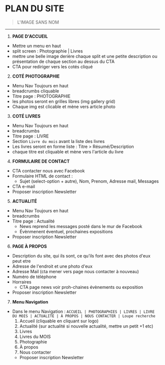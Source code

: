 # PLAN DU SITE
> L'IMAGE SANS NOM
* * *

1. **PAGE D'ACCUEIL**
  - Mettre un menu en haut
  - split screen : Photographie | Livres
  - mettre une belle image derière chaque split et une petite description ou présentation de chaque section au dessus du CTA
  - CTA pour rediriger vers les cotés cliqué


2. **COTÉ PHOTOGRAPHIE**
  - Menu Nav Toujours en haut
  - breadcrumbs cliquable
  - Titre page : PHOTOGRAPHIE
  - les photos seront en grilles libres (img gallery grid)
  - Chaque img est clicable et mène vers article photo


3. **COTÉ LIVRES**
  - Menu Nav Toujours en haut
  - breadcrumbs
  - Titre page : LIVRE
  - Section `Livre du mois` avant la liste des livres
  - Les livres seront en forme liste : Titre > Résumé/Description
  - chaque titre est cliquable et mène vers l'article du livre


4. **FORMULAIRE DE CONTACT**
  - CTA contacter nous avec Facebook
  - Formulaire HTML de contact :
    - Sujet (select-option + autre), Nom, Prenom, Adresse mail, Messages
  - CTA e-mail
  - Proposer inscription Newsletter


5. **ACTUALITÉ**
  - Menu Nav Toujours en haut
  - breadcrumbs
  - Titre page : Actualité
    - News reprend les messages posté dans le mur de Facebook
    - Évènmenent éventuel, prochaines  expositions
  - Proposer inscription Newsletter


6. **PAGE À PROPOS**
  - Description du site, qui ils sont, ce qu'ils font avec des photos d'eux peut etre
  - Adresse de l'endroit et une photo d'eux
  - Adresse Mail (cta mener vers page nous contacter à nouveau)
  - Numéro de téléphone
  - Horraires
    - CTA page news voir proh-chaines évènements ou exposition
  - Proposer inscription Newsletter


7. **Menu Navigation**
  - Dans le menu Navigation :
  `ACCUEIL | PHOTOGRAPHIES | LIVRES | LIVRE DU MOIS | ACTUALITÉ | À PROPOS | NOUS CONTACTER | Loupe recherche `
    1. Accueil (cliquable en cliquant sur logo)
    2. Actualité (sur actualité si nouvelle actualité, mettre un petit +1 etc)
    3. Livres
      1. Livres du MOIS
    4. Photographie
    5. À propos
    6. Nous contacter
    - Proposer inscription Newsletter
